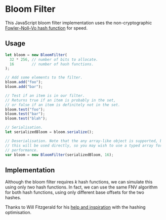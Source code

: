 Bloom Filter
============

This JavaScript bloom filter implementation uses the non-cryptographic
[Fowler–Noll–Vo hash function][1] for speed.

Usage
-----

```javascript
let bloom = new BloomFilter(
  32 * 256, // number of bits to allocate.
  16        // number of hash functions.
);

// Add some elements to the filter.
bloom.add("foo");
bloom.add("bar");

// Test if an item is in our filter.
// Returns true if an item is probably in the set,
// or false if an item is definitely not in the set.
bloom.test("foo");
bloom.test("bar");
bloom.test("blah");

// Serialisation.
let serializedBloom = bloom.serialize();

// Deserialisation. Note that the any array-like object is supported, but
// this will be used directly, so you may wish to use a typed array for
// performance.
var bloom = new BloomFilter(serializedBloom, 16);
```

Implementation
--------------

Although the bloom filter requires *k* hash functions, we can simulate this
using only *two* hash functions.  In fact, we can use the same FNV algorithm
for both hash functions, using only different base offsets for the two hashes.

Thanks to Will Fitzgerald for his [help and inspiration][2] with the hashing
optimisation.

[1]: http://isthe.com/chongo/tech/comp/fnv/
[2]: http://willwhim.wordpress.com/2011/09/03/producing-n-hash-functions-by-hashing-only-once/
